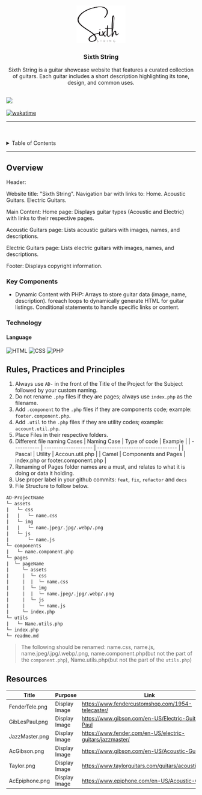 <a name="readme-top">

<br/>

<br />
<div align="center">
  <a href="https://github.com/domadla/">
    <img src="./assets/img/Sixth_String.png" alt="Sixth String" width="130" height="100">
  </a>
  <h3 align="center">Sixth String</h3>
</div>
<div align="center">
  Sixth String is a guitar showcase website that features a curated collection of guitars. Each guitar includes a short description highlighting its tone, design, and common uses.
</div>

<br />

![](https://visit-counter.vercel.app/counter.png?page=domadla/AD-Task-1)

[![wakatime](https://wakatime.com/badge/user/018dd99a-4985-4f98-8216-6ca6fe2ce0f8/project/63501637-9a31-42f0-960d-4d0ab47977f8.svg)](https://wakatime.com/badge/user/018dd99a-4985-4f98-8216-6ca6fe2ce0f8/project/63501637-9a31-42f0-960d-4d0ab47977f8)

---

<br />
<br />

<!-- TODO: If you want to add more layers for your readme -->
<details>
  <summary>Table of Contents</summary>
  <ol>
    <li>
      <a href="#overview">Overview</a>
      <ol>
        <li>
          <a href="#key-components">Key Components</a>
        </li>
        <li>
          <a href="#technology">Technology</a>
        </li>
      </ol>
    </li>
    <li>
      <a href="#rule,-practices-and-principles">Rules, Practices and Principles</a>
    </li>
    <li>
      <a href="#resources">Resources</a>
    </li>
  </ol>
</details>

---

## Overview

<!-- TODO: To be changed -->
<!-- The following are just sample -->

Header:

Website title: "Sixth String".
Navigation bar with links to:
Home.
Acoustic Guitars.
Electric Guitars.

Main Content:
Home page:
Displays guitar types (Acoustic and Electric) with links to their respective pages.

Acoustic Guitars page:
Lists acoustic guitars with images, names, and descriptions.

Electric Guitars page:
Lists electric guitars with images, names, and descriptions.

Footer:
Displays copyright information.

### Key Components

<!-- TODO: List of Key Components -->
<!-- The following are just sample -->

- Dynamic Content with PHP: Arrays to store guitar data (image, name, description).
foreach loops to dynamically generate HTML for guitar listings.
Conditional statements to handle specific links or content.

### Technology

<!-- TODO: List of Technology Used -->
#### Language
![HTML](https://img.shields.io/badge/HTML-E34F26?style=for-the-badge&logo=html5&logoColor=white)
![CSS](https://img.shields.io/badge/CSS-1572B6?style=for-the-badge&logo=css3&logoColor=white)
![PHP](https://img.shields.io/badge/PHP-777BB4?style=for-the-badge&logo=php&logoColor=white)


## Rules, Practices and Principles

<!-- Do not Change this -->

1. Always use `AD-` in the front of the Title of the Project for the Subject followed by your custom naming.
2. Do not rename `.php` files if they are pages; always use `index.php` as the filename.
3. Add `.component` to the `.php` files if they are components code; example: `footer.component.php`.
4. Add `.util` to the `.php` files if they are utility codes; example: `account.util.php`.
5. Place Files in their respective folders.
6. Different file naming Cases
   | Naming Case | Type of code         | Example                           |
   | ----------- | -------------------- | --------------------------------- |
   | Pascal      | Utility              | Accoun.util.php                   |
   | Camel       | Components and Pages | index.php or footer.component.php |
8. Renaming of Pages folder names are a must, and relates to what it is doing or data it holding.
9. Use proper label in your github commits: `feat`, `fix`, `refactor` and `docs`
10. File Structure to follow below.

```
AD-ProjectName
└─ assets
|   └─ css
|   |   └─ name.css
|   └─ img
|   |   └─ name.jpeg/.jpg/.webp/.png
|   └─ js
|       └─ name.js
└─ components
|   └─ name.component.php
└─ pages
|  └─ pageName
|     └─ assets
|     |  └─ css
|     |  |  └─ name.css
|     |  └─ img
|     |  |  └─ name.jpeg/.jpg/.webp/.png
|     |  └─ js
|     |     └─ name.js
|     └─ index.php
└─ utils
|   └─ Name.utils.php
└─ index.php
└─ readme.md
```
> The following should be renamed: name.css, name.js, name.jpeg/.jpg/.webp/.png, name.component.php(but not the part of the `component.php`), Name.utils.php(but not the part of the `utils.php`)

## Resources

| Title                  | Purpose                  | Link                                                                 |
|------------------------|--------------------------|----------------------------------------------------------------------|
| FenderTele.png         | Display Image            | https://www.fendercustomshop.com/1954-telecaster/                    |
| GibLesPaul.png         | Display Image            | https://www.gibson.com/en-US/Electric-Guitar/Les-Paul                |
| JazzMaster.png         | Display Image            | https://www.fender.com/en-US/electric-guitars/jazzmaster/            |
| AcGibson.png           | Display Image            | https://www.gibson.com/en-US/Acoustic-Guitar/                        |
| Taylor.png             | Display Image            | https://www.taylorguitars.com/guitars/acoustic/814ce                 |
| AcEpiphone.png         | Display Image            | https://www.epiphone.com/en-US/Acoustic-Guitar/                      |